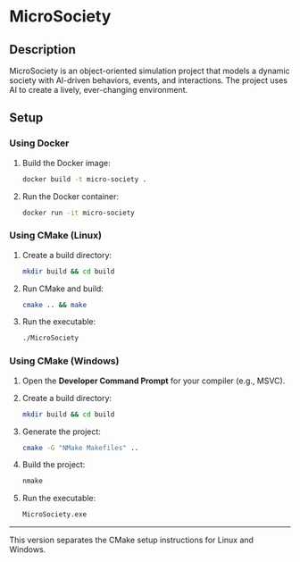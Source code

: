 # MicroSociety

## Description

MicroSociety is an object-oriented simulation project that models a dynamic society with AI-driven behaviors, events, and interactions. The project uses AI to create a lively, ever-changing environment.

## Setup

### Using Docker

1. Build the Docker image:

   ```bash
   docker build -t micro-society .
   ```

2. Run the Docker container:

   ```bash
   docker run -it micro-society
   ```

### Using CMake (Linux)

1. Create a build directory:

   ```bash
   mkdir build && cd build
   ```

2. Run CMake and build:

   ```bash
   cmake .. && make
   ```

3. Run the executable:

   ```bash
   ./MicroSociety
   ```

### Using CMake (Windows)

1. Open the **Developer Command Prompt** for your compiler (e.g., MSVC).

2. Create a build directory:

   ```bash
   mkdir build && cd build
   ```

3. Generate the project:

   ```bash
   cmake -G "NMake Makefiles" ..
   ```

4. Build the project:

   ```bash
   nmake
   ```

5. Run the executable:

   ```bash
   MicroSociety.exe
   ```

---

This version separates the CMake setup instructions for Linux and Windows.

